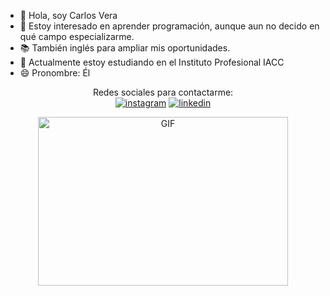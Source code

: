 - 👋 Hola, soy Carlos Vera  
- 👀 Estoy interesado en aprender programación, aunque aun no decido en qué campo especializarme.  
- 📚 También inglés para ampliar mis oportunidades.  
- 🌱 Actualmente estoy estudiando en el Instituto Profesional IACC  
- 😄 Pronombre: Él  

<div class="container" align="center">
Redes sociales para contactarme: </br>
  <a href="https://www.instagram.com/travelingcatcode/"><img src="https://img.icons8.com/color/96/000000/instagram-new.png" alt="instagram"/></a>
   <a href="https://www.linkedin.com/in/carlos-vera-v-056337328/"><img src="https://img.icons8.com/color/96/000000/linkedin.png" alt="linkedin"/></a>
</div>

<p align="center">
  <img src="https://camo.githubusercontent.com/2a85a3fe4bc2747c3d6114596fbecf23279aacbc4ad08977c7e2e5ab86d2691d/68747470733a2f2f63646e2e6472696262626c652e636f6d2f75736572732f313237373331322f73637265656e73686f74732f31343733333239382f6d656469612f33396231303435653539333733373538376464363065343263383432326431662e676966" height="270" width="400" alt="GIF">
</p>
